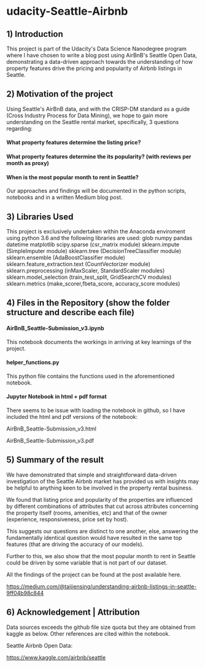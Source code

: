# udacity-Seattle-Airbnb

## 1) Introduction
This project is part of the Udacity's Data Science Nanodegree program where I have chosen to write a blog post using AirBnB's Seattle Open Data, demonstrating a data-driven approach towards the understanding of how property features drive the pricing and popularity of Airbnb listings in Seattle.

## 2) Motivation of the project
Using Seattle's AirBnB data, and with the CRISP-DM standard as a guide (Cross Industry Process for Data Mining), we hope to gain more understanding on the Seattle rental market, specifically, 3 questions regarding:

#### What property features determine the listing price?

#### What property features determine the its popularity? (with reviews per month as proxy)

#### When is the most popular month to rent in Seattle?

Our approaches and findings will be documented in the python scripts, notebooks and in a written Medium blog post.

## 3) Libraries Used
This project is exclusively undertaken within the Anaconda enviroment using python 3.6 and the following libraries are used:
glob
numpy 
pandas
datetime
matplotlib
scipy.sparse (csr_matrix module)
sklearn.impute (SimpleImputer module)
sklearn.tree (DecisionTreeClassifier module)
sklearn.ensemble (AdaBoostClassifier module)
sklearn.feature_extraction.text (CountVectorizer module)
sklearn.preprocessing (inMaxScaler, StandardScaler modules)
sklearn.model_selection (train_test_split, GridSearchCV modules)
sklearn.metrics (make_scorer,fbeta_score, accuracy_score modules)

## 4) Files in the Repository (show the folder structure and describe each file)
#### AirBnB_Seattle-Submission_v3.ipynb
This notebook documents the workings in arriving at key learnings of the project.

#### helper_functions.py
This python file contains the functions used in the aforementioned notebook.

#### Jupyter Notebook in html + pdf format
There seems to be issue with loading the notebook in github, so I have included the html and pdf versions of the notebook:

AirBnB_Seattle-Submission_v3.html

AirBnB_Seattle-Submission_v3.pdf

## 5) Summary of the result
We have demonstrated that simple and straightforward data-driven investigation of the Seattle Airbnb market has provided us with insights may be helpful to anything keen to be involved in the property rental business.

We found that listing price and popularity of the properties are influenced by different combinations of attributes that cut across attributes concerning the property itself (rooms, amenities, etc) and that of the owner (experience, responsiveness, price set by host). 

This suggests our questions are distinct to one another, else, answering the fundamentally identical question would have resulted in the same top features (that are driving the accuracy of our models).

Further to this, we also show that the most popular month to rent in Seattle could be driven by some variable that is not part of our dataset. 

All the findings of the project can be found at the post available here.

https://medium.com/@taijiensing/understanding-airbnb-listings-in-seattle-9ff04b98c844

## 6) Acknowledgement | Attribution
Data sources exceeds the github file size quota but they are obtained from kaggle as below. Other references are cited within the notebook.

Seattle Airbnb Open Data:

https://www.kaggle.com/airbnb/seattle
